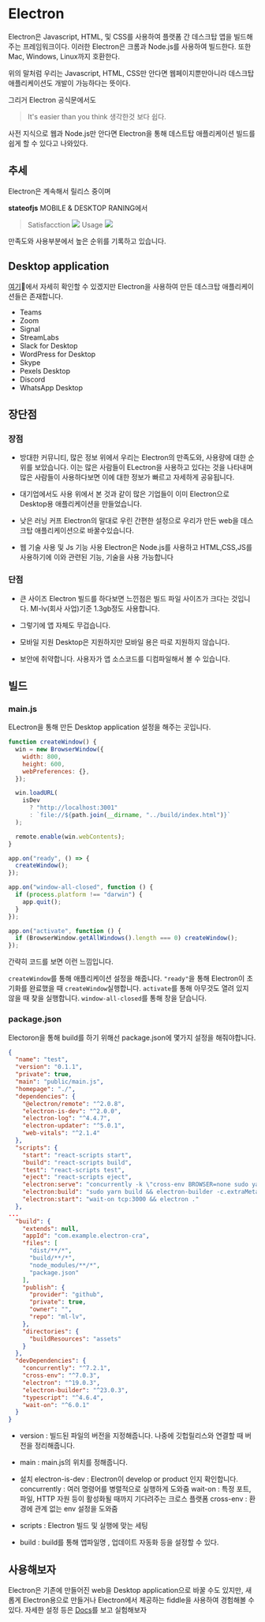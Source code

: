 # Electron

Electron은 Javascript, HTML, 및 CSS를 사용하여 플랫폼 간 데스크탑 앱을 빌드해주는 프레임워크이다. 이러한 Electron은 크롬과 Node.js를 사용하여 빌드한다. 또한 Mac, Windows, Linux까지 호환한다.

위의 말처럼 우리는 Javascript, HTML, CSS만 안다면 웹페이지뿐만아니라 데스크탑 애플리케이션도 개발이 가능하다는 뜻이다.

그리거 Electron 공식문에서도

> It's easier than you think
> 생각한것 보다 쉽다.

사전 지식으로 웹과 Node.js만 안다면 Electron을 통해 데스트탑 애플리케이션 빌드를 쉽게 할 수 있다고 나와있다.

## 추세

Electron은 계속해서 릴리스 중이며

**stateofjs** MOBILE & DESKTOP RANING에서

> Satisfacction
> ![](https://velog.velcdn.com/images/kbm940526/post/91cb8c55-47b9-458f-9654-8e91bfd3a17b/image.png)
> Usage
> ![](https://velog.velcdn.com/images/kbm940526/post/a6e79770-2907-4413-adc2-66dd2810254a/image.png)

만족도와 사용부분에서 높은 순위를 기록하고 있습니다.

## Desktop application

[여기](https://www.electronjs.org/apps)에서 자세히 확인할 수 있겠지만 Electron을 사용하여 만든 데스크탑 애플리케이션들은 존재합니다.

- Teams
- Zoom
- Signal
- StreamLabs
- Slack for Desktop
- WordPress for Desktop
- Skype
- Pexels Desktop
- Discord
- WhatsApp Desktop

## 장단점

### 장점

- 방대한 커뮤니티, 많은 정보
  위에서 우리는 Electron의 만족도와, 사용량에 대한 순위를 보았습니다. 이는 많은 사람들이 ELectron을 사용하고 있다는 것을 나타내며 많은 사람들이 사용하다보면 이에 대한 정보가 빠르고 자세하게 공유됩니다.

- 대기업에서도 사용
  위에서 본 것과 같이 많은 기업들이 이미 Electron으로 Desktop용 애플리케이션을 만들었습니다.

- 낮은 러닝 커프
  Electron의 말대로 우린 간편한 설정으로 우리가 만든 web을 데스크탑 애플리케이션으로 바꿀수있습니다.

- 웹 기술 사용 및 Js 기능 사용
  Electron은 Node.js를 사용하고 HTML,CSS,JS를 사용하기에 이와 관련된 기능, 기술을 사용 가능합니다

### 단점

- 큰 사이즈
  Electron 빌드를 하다보면 느낀점은 빌드 파일 사이즈가 크다는 것입니다. Ml-lv(회사 사업)기준 1.3gb정도 사용합니다.

- 그렇기에 앱 자체도 무겁습니다.

- 모바일 지원
  Desktop은 지원하지만 모바일 용은 따로 지원하지 않습니다.

- 보안에 취약합니다.
  사용자가 앱 소스코드를 디컴파일해서 볼 수 있습니다.

## 빌드

### main.js

ELectron을 통해 만든 Desktop application 설정을 해주는 곳입니다.

```js
function createWindow() {
  win = new BrowserWindow({
    width: 800,
    height: 600,
    webPreferences: {},
  });

  win.loadURL(
    isDev
      ? "http://localhost:3001"
      : `file://${path.join(__dirname, "../build/index.html")}`
  );

  remote.enable(win.webContents);
}

app.on("ready", () => {
  createWindow();
});

app.on("window-all-closed", function () {
  if (process.platform !== "darwin") {
    app.quit();
  }
});

app.on("activate", function () {
  if (BrowserWindow.getAllWindows().length === 0) createWindow();
});
```

간략히 코드를 보면 이런 느낌입니다.

`createWindow`를 통해 애플리케이션 설정을 해줍니다.
`"ready"`을 통해 Electron이 초기화를 완료했을 때 `createWindow`실행합니다.
`activate`를 통해 아무것도 열려 있지 않을 때 찾을 실행합니다.
`window-all-closed`를 통해 창을 닫습니다.

### package.json

Electoron을 통해 build를 하기 위해선 package.json에 몇가지 설정을 해줘야합니다.

```package.json
{
  "name": "test",
  "version": "0.1.1",
  "private": true,
  "main": "public/main.js",
  "homepage": "./",
  "dependencies": {
    "@electron/remote": "^2.0.8",
    "electron-is-dev": "^2.0.0",
    "electron-log": "^4.4.7",
    "electron-updater": "^5.0.1",
    "web-vitals": "^2.1.4"
  },
  "scripts": {
    "start": "react-scripts start",
    "build": "react-scripts build",
    "test": "react-scripts test",
    "eject": "react-scripts eject",
    "electron:serve": "concurrently -k \"cross-env BROWSER=none sudo yarn start\" \"sudo yarn electron:start\"",
    "electron:build": "sudo yarn build && electron-builder -c.extraMetadata.main=build/main.js",
    "electron:start": "wait-on tcp:3000 && electron ."
  },
...
  "build": {
    "extends": null,
    "appId": "com.example.electron-cra",
    "files": [
      "dist/**/*",
      "build/**/*",
      "node_modules/**/*",
      "package.json"
    ],
    "publish": {
      "provider": "github",
      "private": true,
      "owner": "",
      "repo": "ml-lv",
    },
    "directories": {
      "buildResources": "assets"
    }
  },
  "devDependencies": {
    "concurrently": "^7.2.1",
    "cross-env": "^7.0.3",
    "electron": "^19.0.3",
    "electron-builder": "^23.0.3",
    "typescript": "^4.6.4",
    "wait-on": "^6.0.1"
  }
}
```

- version : 빌드된 파일의 버전을 지정해줍니다. 나중에 깃헙릴리스와 연결할 때 버전을 정리해줍니다.
- main : main.js의 위치를 정해줍니다.
- 설치
  electron-is-dev : Electron이 develop or product 인지 확인합니다.
  concurrently : 여러 명령어를 병렬적으로 실행하게 도와줌
  wait-on : 특정 포트, 파일, HTTP 자원 등이 활성화될 때까지 기다려주는 크로스 플랫폼
  cross-env : 환경에 관계 없는 env 설정을 도와줌

- scripts : Electron 빌드 및 실행에 맞는 세팅
- build : build를 통해 앱파일명 , 업데이트 자동화 등을 설정할 수 있다.

## 사용해보자

Electron은 기존에 만들어진 web을 Desktop application으로 바꿀 수도 있지만, 새롭게 Electron용으로 만들거나 Electron에서 제공하는 fiddle을 사용하여 경험해볼 수 있다. 자세한 설정 등은 [Docs](https://www.electronjs.org/docs/latest/)를 보고 실험해보자
